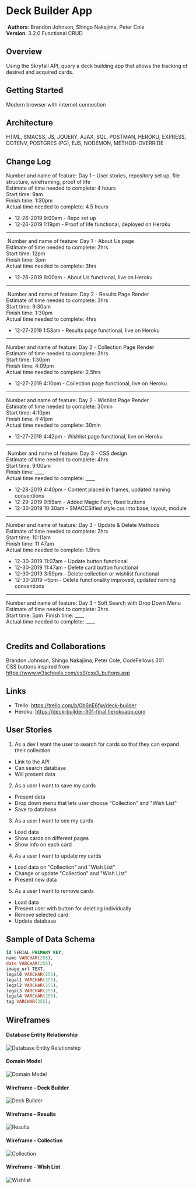 # Deck Builder App
​
**Authors**: Brandon Johnson, Shingo Nakajima, Peter Cole  
**Version**: 3.2.0 Functional CRUD
​
## Overview
Using the Skryfall API, query a deck building app that allows the tracking of desired and acquired cards.
​
## Getting Started
Modern browser with internet connection
​
## Architecture
HTML, SMACSS, JS, JQUERY, AJAX, SQL, POSTMAN, HEROKU, EXPRESS, DOTENV, POSTGRES (PG), EJS, NODEMON, METHOD-OVERRIDE
​
## Change Log
Number and name of feature: Day 1 - User stories, repository set up, file structure, wireframing, proof of life  
​
Estimate of time needed to complete: 4 hours  
​
Start time: 9am  
​
Finish time: 1:30pm  
​
Actual time needed to complete: 4.5 hours
​
- 12-26-2019 9:00am - Repo set up
- 12-26-2019 1:19pm - Proof of life functional, deployed on Heroku
​
---
​
Number and name of feature: Day 1 - About Us page  
​
Estimate of time needed to complete: 2hrs  
​
Start time: 12pm  
​
Finish time: 3pm  
​
Actual time needed to complete: 3hrs
​
- 12-26-2019 9:00am - About Us functional, live on Heroku
​
---
​
Number and name of feature: Day 2 - Results Page Render  
​
Estimate of time needed to complete: 3hrs  
​
Start time: 9:30am  
​
Finish time: 1:30pm  
​
Actual time needed to complete: 4hrs
​
- 12-27-2019 1:53am - Results page functional, live on Heroku
​
---

Number and name of feature: Day 2 - Collection Page Render  
​
Estimate of time needed to complete: 3hrs  
​
Start time: 1:30pm  
​
Finish time: 4:09pm  
​
Actual time needed to complete: 2.5hrs
​
- 12-27-2019 4:10pm - Collection page functional, live on Heroku

---

Number and name of feature: Day 2 - Wishlist Page Render  
​
Estimate of time needed to complete: 30min  
​
Start time: 4:10pm  
​
Finish time: 4:41pm  
​
Actual time needed to complete: 30min
​
- 12-27-2019 4:42pm - Wishlist page functional, live on Heroku

---
​
Number and name of feature: Day 3 - CSS design  
​
Estimate of time needed to complete: 4hrs  
​
Start time: 9:00am  
​
Finish time: ____  
​
Actual time needed to complete: ____
​
- 12-28-2019 4:40pm - Content placed in frames, updated naming conventions
- 12-29-2019 9:55am - Added Magic Font, fixed buttons
- 12-30-2019 10:30am - SMACCSified style.css into base, layout, module

---

Number and name of feature: Day 3 - Update & Delete Methods  
​
Estimate of time needed to complete: 2hrs  
​
Start time: 10:11am  
​
Finish time: 11:47am  
​
Actual time needed to complete: 1.5hrs
​ 
- 12-30-2019 11:07am - Update button functional
- 12-30-2019 11:47am - Delete card button functional
- 12-30-2019 3:59pm - Delete collection or wishlist functional
- 12-30-2019 ~5pm - Delete functionality improved, updated naming conventions

---

Number and name of feature: Day 3 - Soft Search with Drop Down Menu  
​
Estimate of time needed to complete: 3hrs  
​
Start time: 5pm 
​
Finish time: ____  
​
Actual time needed to complete: ____  
​
## Credits and Collaborations
Brandon Johnson, Shingo Nakajima, Peter Cole, CodeFellows 301  
CSS buttons inspired from https://www.w3schools.com/csS/css3_buttons.asp
​
## Links
* Trello: https://trello.com/b/0b6nE6fw/deck-builder
​
* Heroku: https://deck-builder-301-final.herokuapp.com
​
## User Stories
1. As a dev I want the user to search for cards so that they can expand their collection
  * Link to the API
  * Can search database
  * Will present data
​
2. As a user I want to save my cards
  * Present data
  * Drop down menu that lets user choose "Collection" and "Wish List"
  * Save to database
​
3. As a user I want to see my cards
  * Load data
  * Show cards on different pages
  * Show info on each card
​
4. As a user I want to update my cards
  * Load data on "Collection" and "Wish List"
  * Change or update "Collection" and "Wish List"
  * Present new data
​
5. As a user I want to remove cards
  * Load data
  * Present user with button for deleting individually
  * Remove selected card
  * Update database

## Sample of Data Schema
```sql
id SERIAL PRIMARY KEY,
name VARCHAR(255),
date VARCHAR(255),
image_url TEXT,
legal0 VARCHAR(255),
legal1 VARCHAR(255),
legal2 VARCHAR(255),
legal3 VARCHAR(255),
legal4 VARCHAR(255),
tag VARCHAR(255);
```

## Wireframes
#### Database Entity Relationship
![Database Entity Relationship](https://github.com/SplinterCel3000/deck_builder/blob/master/assets/db-entity-rel.jpg)
​
#### Domain Model
![Domain Model](https://github.com/SplinterCel3000/deck_builder/blob/master/assets/domain-model.jpg)
​
#### Wireframe - Deck Builder
![Deck Builder](https://github.com/SplinterCel3000/deck_builder/blob/master/assets/wf-1.jpg)
​
#### Wireframe - Results
![Results](https://github.com/SplinterCel3000/deck_builder/blob/master/assets/wf-2.jpg)
​
#### Wireframe - Collection
![Collection](https://github.com/SplinterCel3000/deck_builder/blob/master/assets/wf-3.jpg)
​
#### Wireframe - Wish List
![Wishlist](https://github.com/SplinterCel3000/deck_builder/blob/master/assets/wf-4.jpg)
​